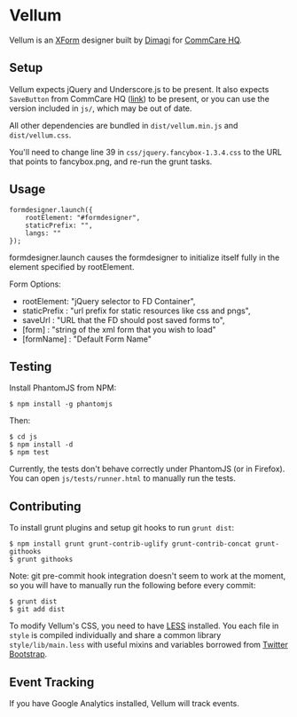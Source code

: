 Vellum
======

Vellum is an [XForm](http://en.wikipedia.org/wiki/XForms) designer built by
[Dimagi][0] for [CommCare HQ][1].

 [0]: http://www.dimagi.com
 [1]: http://www.commcarehq.org

Setup
-----

Vellum expects jQuery and Underscore.js to be present.   It also expects
`SaveButton` from CommCare HQ
([link](https://github.com/dimagi/commcare-hq/blob/master/corehq/apps/hqwebapp/static/hqwebapp/js/main.js))
to be present, or you can use the version included in `js/`, which may be out of
date.

All other dependencies are bundled in `dist/vellum.min.js` and
`dist/vellum.css`.

You'll need to change line 39 in `css/jquery.fancybox-1.3.4.css` to the URL that
points to fancybox.png, and re-run the grunt tasks.

Usage
-----

    formdesigner.launch({
        rootElement: "#formdesigner",
        staticPrefix: "",
        langs: ""
    });

formdesigner.launch causes the formdesigner to initialize itself fully in the
element specified by rootElement.

Form Options:
* rootElement: "jQuery selector to FD Container",
* staticPrefix : "url prefix for static resources like css and pngs",
* saveUrl : "URL that the FD should post saved forms to",
* [form] : "string of the xml form that you wish to load"
* [formName] : "Default Form Name"

Testing
-------

Install PhantomJS from NPM:

```
$ npm install -g phantomjs
```

Then:

```
$ cd js
$ npm install -d
$ npm test
```

Currently, the tests don't behave correctly under PhantomJS (or in Firefox).
You can open `js/tests/runner.html` to manually run the tests.


Contributing
------------

To install grunt plugins and setup git hooks to run `grunt dist`:

```
$ npm install grunt grunt-contrib-uglify grunt-contrib-concat grunt-githooks
$ grunt githooks
```

Note: git pre-commit hook integration doesn't seem to work at the moment, so you
will have to manually run the following before every commit:

```
$ grunt dist
$ git add dist
```

To modify Vellum's CSS, you need to have [LESS](http://lesscss.org) installed.
You each file in `style` is compiled individually and share a common library `style/lib/main.less`
with useful mixins and variables borrowed from [Twitter Bootstrap](http://getbootstrap.com).

Event Tracking
--------------

If you have Google Analytics installed, Vellum will track events.

